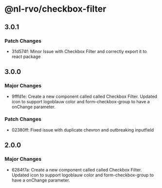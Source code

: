 # @nl-rvo/checkbox-filter

## 3.0.1

### Patch Changes

- 31d574f: Minor Issue with Checkbox Filter and correctly export it to react package

## 3.0.0

### Major Changes

- 9fffd1e: Create a new component called called Checkbox Filter. Updated icon to support logoblauw color and form-checkbox-group to have a onChange parameter.

### Patch Changes

- 02380ff: Fixed issue with duplicate chevron and outbreaking inputfield

## 2.0.0

### Major Changes

- 6284f7a: Create a new component called called Checkbox Filter. Updated icon to support logoblauw color and form-checkbox-group to have a onChange parameter.
